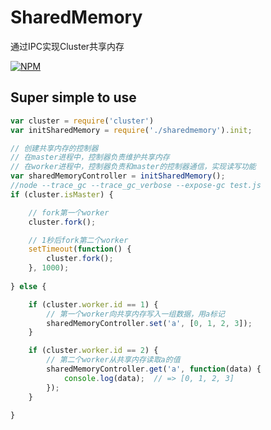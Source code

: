 # SharedMemory
通过IPC实现Cluster共享内存

[![NPM](https://nodei.co/npm/sharedmemory.png)](https://nodei.co/npm/sharedmemory/)

## Super simple to use

```javascript
var cluster = require('cluster')
var initSharedMemory = require('./sharedmemory').init;

// 创建共享内存的控制器
// 在master进程中，控制器负责维护共享内存
// 在worker进程中，控制器负责和master的控制器通信，实现读写功能
var sharedMemoryController = initSharedMemory();
//node --trace_gc --trace_gc_verbose --expose-gc test.js
if (cluster.isMaster) {

    // fork第一个worker
    cluster.fork();

    // 1秒后fork第二个worker
    setTimeout(function() {
        cluster.fork(); 
    }, 1000);
      
} else {

    if (cluster.worker.id == 1) {
        // 第一个worker向共享内存写入一组数据，用a标记
        sharedMemoryController.set('a', [0, 1, 2, 3]);
    }

    if (cluster.worker.id == 2) {
        // 第二个worker从共享内存读取a的值
        sharedMemoryController.get('a', function(data) {
            console.log(data);  // => [0, 1, 2, 3]
        });
    }
    
}
```

